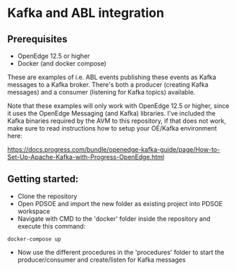 # Kafka and ABL integration

## Prerequisites

- OpenEdge 12.5 or higher
- Docker (and docker compose)


These are examples of i.e. ABL events publishing these events as Kafka messages to a Kafka broker.
There's both a producer (creating Kafka messages) and a consumer (listening for Kafka topics) available.

Note that these examples will only work with OpenEdge 12.5 or higher, since it uses the OpenEdge Messaging (and Kafka) libraries.
I've included the Kafka binaries required by the AVM to this repository, if that does not work, make sure to read instructions how to setup your OE/Kafka environment here: 

https://docs.progress.com/bundle/openedge-kafka-guide/page/How-to-Set-Up-Apache-Kafka-with-Progress-OpenEdge.html

## Getting started:

- Clone the repository
- Open PDSOE and import the new folder as existing project into PDSOE workspace
- Navigate with CMD to the 'docker' folder inside the repository and execute this command:
``` 
docker-compose up
```
- Now use the different procedures in the 'procedures' folder to start the producer/consumer and create/listen for Kafka messages   
